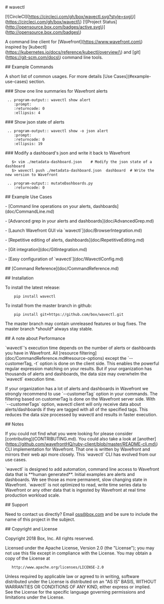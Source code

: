 
\# wavectl

\[!\[CircleCI\]\(https://circleci.com/gh/box/wavectl.svg?style=svg\)\]\(https://circleci.com/gh/box/wavectl\)
\[!\[Project Status\]\(http://opensource.box.com/badges/active.svg\)\]\(http://opensource.box.com/badges\)

A command line client for \[Wavefront\]\(https://www.wavefront.com\) inspired by
\[kubectl\]\(https://kubernetes.io/docs/reference/kubectl/overview/\) and
\[git\]\(https://git-scm.com/docs\) command line tools.


\#\# Example Commands

A short list of common usages. For more details \[Use Cases\]\(#example-use-cases\) section.


\#\#\# Show one line summaries for Wavefront alerts


```eval_rst
 .. program-output:: wavectl show alert
    :prompt:
    :returncode: 0
    :ellipsis: 4
```

\#\#\# Show json state of alerts


```eval_rst
 .. program-output:: wavectl show -o json alert
    :prompt:
    :returncode: 0
    :ellipsis: 19
```



\#\#\# Modify a dashboard's json and write it back to Wavefront



```
   $> vim ./metadata-dashboard.json    # Modify the json state of a dashboard
   $> wavectl push ./metadata-dashboard.json  dashboard  # Write the new version to Wavefront
```

```eval_rst
 .. program-output:: mutateDashboards.py
    :returncode: 0
```


\#\# Example Use Cases

\- \[Command line operations on your alerts, dashboards\]\(doc/CommandLine.md\)

\- \[Advanced grep in your alerts and dashboards\]\(doc/AdvancedGrep.md\)

\- \[Launch Wavefront GUI via \`wavectl\`\]\(doc/BrowserIntegration.md\)

\- \[Repetitive editing of alerts, dashboards\]\(doc/RepetitiveEditing.md\)

\- \[Git integration\]\(doc/GitIntegration.md\)

\- \[Easy configuration of \`wavectl\`\]\(doc/WavectlConfig.md\)


\#\# \[Command Reference\]\(doc/CommandReference.md\)


\#\# Installation

To install the latest release:

```
    pip install wavectl
```

To install from the master branch in github:

```
    pip install git+https://github.com/box/wavectl.git
```

The master branch may contain unreleased features or bug fixes. The master branch
\*should\* always stay stable.

\#\# A note about Performance

\`wavectl\`'s execution time depends on the number of alerts or dashboards you
have in Wavefront. All
\[resource filtering\]\(doc/CommandReference.md#resource-options\) except the
\`--customerTag, -t\` option is done on the client side. This enables the
powerful regular expression matching on your results. But if your organization
has thousands of alerts and dashboards, the data size may overwhelm the
\`wavectl\` execution time.

If your organization has a lot of alerts and dashboards in Wavefront we
strongly recommend to use \`--customerTag\` option in your commands. The
filtering based on customerTag is done on the Wavefront server side. With
\`--customerTags\` option, wavectl client will only receive data about
alerts/dashboards if they are tagged with all of the specified tags. This
reduces the data size processed by wavectl and results in faster execution.

\#\# Notes

If you could not find what you were looking for please consider
\[contributing\]\(CONTRIBUTING.md\). You could also take a look at
\[another\]\(https://github.com/wavefrontHQ/ruby-client/blob/master/README-cli.md\)
CLI implementation for Wavefront. That one is written by Wavefront and mirrors their
web api more closely. This \`wavectl\` CLI has evolved from our use cases.

\`wavectl\` is designed to add automation, command line access to Wavefront
data that is \*\*human generated\*\*. Initial examples are alerts and
dashboards. We see those as more permanent, slow changing state in Wavefront.
\`wavectl\` is not optimized to read, write time series data to Wavefront or
any other data that is ingested by Wavefront at real time production workload
scale.

\#\# Support

Need to contact us directly? Email oss@box.com and be sure to include the name
of this project in the subject.

\#\# Copyright and License


Copyright 2018 Box, Inc. All rights reserved.

Licensed under the Apache License, Version 2.0 (the "License");
you may not use this file except in compliance with the License.
You may obtain a copy of the License at

```
   http://www.apache.org/licenses/LICENSE-2.0
```

Unless required by applicable law or agreed to in writing, software
distributed under the License is distributed on an "AS IS" BASIS,
WITHOUT WARRANTIES OR CONDITIONS OF ANY KIND, either express or implied.
See the License for the specific language governing permissions and
limitations under the License.
